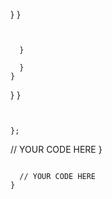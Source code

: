









  }
}
```


  }

  }
}
```







  }
}
```


};
```


  // YOUR CODE HERE
}
```

  // YOUR CODE HERE
}
```


```













